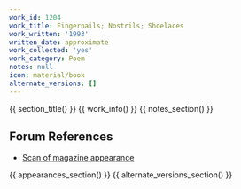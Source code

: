 ```yaml
---
work_id: 1204
work_title: Fingernails; Nostrils; Shoelaces
work_written: '1993'
written_date: approximate
work_collected: 'yes'
work_category: Poem
notes: null
icon: material/book
alternate_versions: []
---
```


{{ section_title() }}
{{ work_info() }}
{{ notes_section() }}
## Forum References
- [Scan of magazine appearance](https://bukowskiforum.com/threads/poetry-sept-1993-vol-clxii-no-6.11150/)

{{ appearances_section() }}
{{ alternate_versions_section() }}